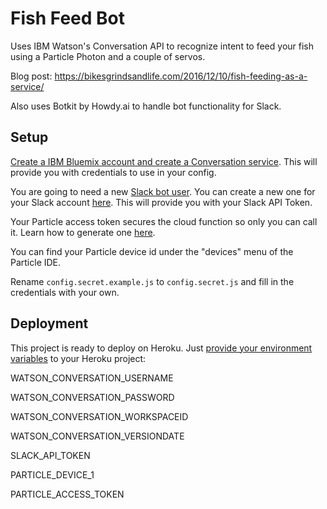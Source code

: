 Fish Feed Bot
=============

Uses IBM Watson's Conversation API to recognize intent to feed your fish using a
Particle Photon and a couple of servos.

Blog post: https://bikesgrindsandlife.com/2016/12/10/fish-feeding-as-a-service/

Also uses Botkit by Howdy.ai to handle bot functionality for Slack.

Setup
-----

[Create a IBM Bluemix account and create a Conversation service](http://www.ibm.com/watson/developercloud/doc/conversation/getting-started.html). This will provide you with credentials to use in your config.

You are going to need a new [Slack bot user](https://api.slack.com/bot-users). You can create a new one for your Slack account [here](https://my.slack.com/services/new/bot). This will provide you with your Slack API Token.

Your Particle access token secures the cloud function so only you can call it.
Learn how to generate one [here](https://docs.particle.io/reference/api/#generate-an-access-token).

You can find your Particle device id under the "devices" menu of the Particle IDE.

Rename `config.secret.example.js` to `config.secret.js` and fill in the credentials with your own.

Deployment
----------

This project is ready to deploy on Heroku. Just [provide your environment variables](https://devcenter.heroku.com/articles/config-vars) to your Heroku project:

WATSON_CONVERSATION_USERNAME

WATSON_CONVERSATION_PASSWORD

WATSON_CONVERSATION_WORKSPACEID

WATSON_CONVERSATION_VERSIONDATE

SLACK_API_TOKEN

PARTICLE_DEVICE_1

PARTICLE_ACCESS_TOKEN
